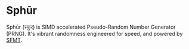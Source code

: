# Sphūr

Sphūr (स्फुर्) is SIMD accelerated Pseudo-Random Number Generator (PRNG). It's
vibrant randomness engineered for speed, and powered by
[SFMT](https://www.math.sci.hiroshima-u.ac.jp/m-mat/MT/SFMT/).
